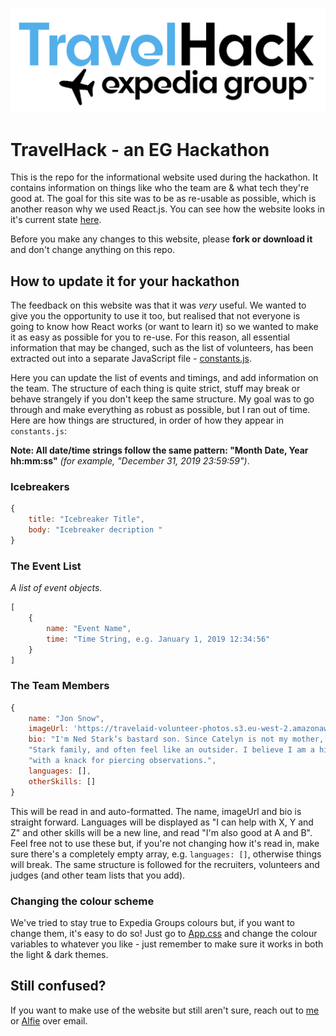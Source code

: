 ![TravelHack Logo](./src/images/travelhack_logo.png "TraveHhack Logo")

# TravelHack - an EG Hackathon
This is the repo for the informational website used during the hackathon. It contains information on things like who the team are & what tech they're good at. The goal for this site was to be as re-usable as possible, which is another reason why we used React.js. 
You can see how the website looks in it's current state [here](https://witaylor.github.io/travelhack-info).

Before you make any changes to this website, please **fork or download it** and don't change anything on this repo.

## How to update it for your hackathon
The feedback on this website was that it was *very* useful. We wanted to give you the opportunity to use it too, but realised that not everyone is going to know how React works (or want to learn it) so we wanted to make it as easy as possible for you to re-use. For this reason, all essential information that may be changed, such as the list of volunteers, has been extracted out into a separate JavaScript file - [constants.js](./src/constants.js).

Here you can update the list of events and timings, and add information on the team. The structure of each thing is quite strict, stuff may break or behave strangely if you don't keep the same structure. My goal was to go through and make everything as robust as possible, but I ran out of time. Here are how things are structured, in order of how they appear in `constants.js`:

**Note: All date/time strings follow the same pattern: "Month Date, Year hh:mm:ss"** *(for example, "December 31, 2019 23:59:59")*.

### Icebreakers
```javascript
{
    title: "Icebreaker Title",
    body: "Icebreaker decription "
}
```

### The Event List
*A list of event objects.*
```javascript
[
    {
        name: "Event Name",
        time: "Time String, e.g. January 1, 2019 12:34:56"
    }
]
```

### The Team Members
```javascript
{
    name: "Jon Snow",
    imageUrl: 'https://travelaid-volunteer-photos.s3.eu-west-2.amazonaws.com/jonsnow',
    bio: "I'm Ned Stark’s bastard son. Since Catelyn is not my mother, I am not a proper member of the " +
    "Stark family, and often feel like an outsider. I believe I am a highly capable swordsman and thinker, " +
    "with a knack for piercing observations.",
    languages: [],
    otherSkills: []
}
```

This will be read in and auto-formatted. The name, imageUrl and bio is straight forward. Languages will be displayed as "I can help with X, Y and Z" and other skills will be a new line, and read "I'm also good at A and B". Feel free not to use these but, if you're not changing how it's read in, make sure there's a completely empty array, e.g. `languages: []`, otherwise things will break. 
The same structure is followed for the recruiters, volunteers and judges (and other team lists that you add).

### Changing the colour scheme 
We've tried to stay true to Expedia Groups colours but, if you want to change them, it's easy to do so! Just go to [App.css](./src/App.css) and change the colour variables to whatever you like - just remember to make sure it works in both the light & dark themes.

## Still confused?
If you want to make use of the website but still aren't sure, reach out to [me](mailto:will_taylor13@outlook.com) or [Alfie](mailto:alfiewn@gmail.com) over email.


